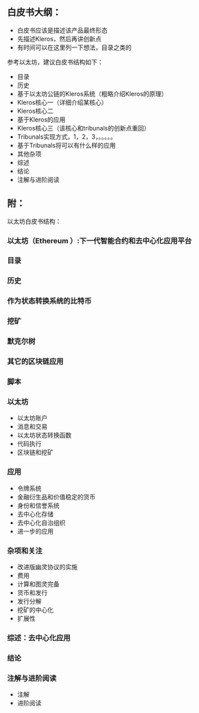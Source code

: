 ## 白皮书大纲：

* 白皮书应该是描述该产品最终形态
* 先描述Kleros，然后再讲创新点
* 有时间可以在这里列一下想法，目录之类的

参考以太坊，建议白皮书结构如下：

* 目录
* 历史
* 基于以太坊公链的Kleros系统（粗略介绍Kleros的原理）
* Kleros核心一（详细介绍某核心）
* Kleros核心二
* 基于Kleros的应用
* Kleros核心三（该核心和tribunals的创新点重回）
* Tribunals实现方式，1，2，3，。。。。。
* 基于Tribunals将可以有什么样的应用
* 其他杂项
* 综述
* 结论
* 注解与进阶阅读




## 附：
以太坊白皮书结构：  
### 以太坊（Ethereum ）:下一代智能合约和去中心化应用平台  
### 目录  
### 历史  
### 作为状态转换系统的比特币  
### 挖矿   
### 默克尔树  
### 其它的区块链应用  
### 脚本   
### 以太坊  
* 以太坊账户  
* 消息和交易  
* 以太坊状态转换函数  
* 代码执行  
* 区块链和挖矿  
### 应用   
* 令牌系统  
* 金融衍生品和价值稳定的货币  
* 身份和信誉系统  
* 去中心化存储  
* 去中心化自治组织  
* 进一步的应用  
### 杂项和关注  
* 改进版幽灵协议的实施  
* 费用  
* 计算和图灵完备  
* 货币和发行  
* 发行分解  
* 挖矿的中心化  
* 扩展性  
### 综述：去中心化应用  
### 结论   
### 注解与进阶阅读    
* 注解  
* 进阶阅读  